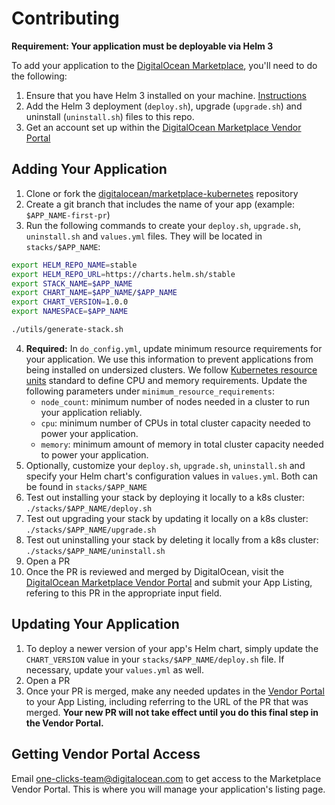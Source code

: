 # Contributing

**Requirement: Your application must be deployable via Helm 3**

To add your application to the [DigitalOcean Marketplace](https://marketplace.digitalocean.com/), you'll need to do the following:
1. Ensure that you have Helm 3 installed on your machine. [Instructions](https://helm.sh/docs/intro/install/)
1. Add the Helm 3 deployment (`deploy.sh`), upgrade (`upgrade.sh`) and uninstall (`uninstall.sh`) files to this repo.
1. Get an account set up within the [DigitalOcean Marketplace Vendor Portal](https://marketplace.digitalocean.com/vendorportal)

## Adding Your Application
1. Clone or fork the [digitalocean/marketplace-kubernetes](https://github.com/digitalocean/marketplace-kubernetes) repository
1. Create a git branch that includes the name of your app (example: `$APP_NAME-first-pr`)
1. Run the following commands to create your `deploy.sh`, `upgrade.sh`, `uninstall.sh` and `values.yml` files. They will be located in `stacks/$APP_NAME`:
```bash
export HELM_REPO_NAME=stable
export HELM_REPO_URL=https://charts.helm.sh/stable
export STACK_NAME=$APP_NAME
export CHART_NAME=$APP_NAME/$APP_NAME
export CHART_VERSION=1.0.0
export NAMESPACE=$APP_NAME

./utils/generate-stack.sh
```
4. **Required:** In `do_config.yml`, update minimum resource requirements for your application. We use this information to prevent applications from being installed on undersized clusters. We follow [Kubernetes resource units](https://kubernetes.io/docs/concepts/configuration/manage-resources-containers/#resource-units-in-kubernetes) standard to define CPU and memory requirements. Update the following parameters under `minimum_resource_requirements`:
    - `node_count`: minimum number of nodes needed in a cluster to run your application reliably. 
    - `cpu`: minimum number of CPUs in total cluster capacity needed to power your application.
    - `memory`: minimum amount of memory in total cluster capacity needed to power your application.
6. Optionally, customize your `deploy.sh`, `upgrade.sh`, `uninstall.sh` and specify your Helm chart's configuration values in `values.yml`. Both can be found in `stacks/$APP_NAME`
7. Test out installing your stack by deploying it locally to a k8s cluster: `./stacks/$APP_NAME/deploy.sh`
8. Test out upgrading your stack by updating it locally on a k8s cluster: `./stacks/$APP_NAME/upgrade.sh`
9. Test out uninstalling your stack by deleting it locally from a k8s cluster: `./stacks/$APP_NAME/uninstall.sh`
10. Open a PR
11. Once the PR is reviewed and merged by DigitalOcean, visit the [DigitalOcean Marketplace Vendor Portal](https://marketplace.digitalocean.com/vendorportal) and submit your App Listing, refering to this PR in the appropriate input field.

## Updating Your Application
1. To deploy a newer version of your app's Helm chart, simply update the `CHART_VERSION` value in your `stacks/$APP_NAME/deploy.sh` file. If necessary, update your `values.yml` as well.
1. Open a PR
1. Once your PR is merged, make any needed updates in the [Vendor Portal](https://marketplace.digitalocean.com/vendorportal) to your App Listing, including referring to the URL of the PR that was merged. **Your new PR will not take effect until you do this final step in the Vendor Portal.**

## Getting Vendor Portal Access

Email one-clicks-team@digitalocean.com to get access to the Marketplace Vendor Portal. This is where you will manage your application's listing page.
